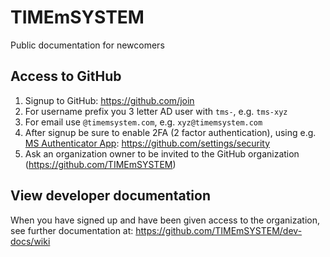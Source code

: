 # TIMEmSYSTEM
Public documentation for newcomers

## Access to GitHub
1. Signup to GitHub: https://github.com/join
2. For username prefix you 3 letter AD user with `tms-`, e.g. `tms-xyz`
3. For email use `@timemsystem.com`, e.g. `xyz@timemsystem.com`
4. After signup be sure to enable 2FA (2 factor authentication), using e.g. [MS Authenticator App](https://www.microsoft.com/en-us/account/authenticator#getapp): https://github.com/settings/security
5. Ask an organization owner to be invited to the GitHub organization (https://github.com/TIMEmSYSTEM)

## View developer documentation
When you have signed up and have been given access to the organization, see further documentation at: https://github.com/TIMEmSYSTEM/dev-docs/wiki
